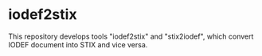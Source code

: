 # iodef2stix
This repository develops tools "iodef2stix" and "stix2iodef", which convert IODEF document into STIX and vice versa.
